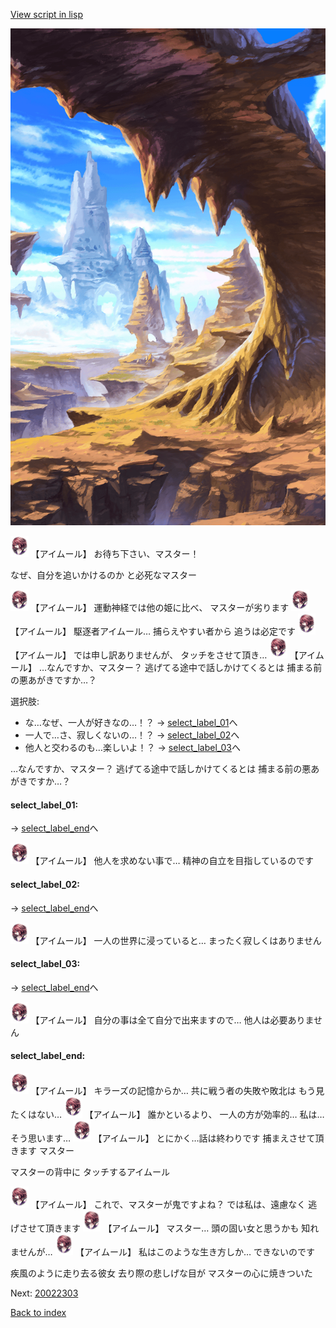 [View script in lisp](../scripts/20022302.txt)

![wild.png](../images/backgrounds/wild.png)

<img src="../images/units/200221.png" alt="200221.png" height="34"/>
【アイムール】
お待ち下さい、マスター！

なぜ、自分を追いかけるのか
と必死なマスター

<img src="../images/units/200221.png" alt="200221.png" height="34"/>
【アイムール】
運動神経では他の姫に比べ、
マスターが劣ります

<img src="../images/units/200221.png" alt="200221.png" height="34"/>
【アイムール】
駆逐者アイムール…
捕らえやすい者から
追うは必定です

<img src="../images/units/200221.png" alt="200221.png" height="34"/>
【アイムール】
では申し訳ありませんが、
タッチをさせて頂き…

<img src="../images/units/200221.png" alt="200221.png" height="34"/>
【アイムール】
…なんですか、マスター？
逃げてる途中で話しかけてくるとは
捕まる前の悪あがきですか…？

選択肢:
- な…なぜ、一人が好きなの…！？ → [select_label_01](#select_label_01)へ
- 一人で…さ、寂しくないの…！？ → [select_label_02](#select_label_02)へ
- 他人と交わるのも…楽しいよ！？ → [select_label_03](#select_label_03)へ

…なんですか、マスター？
逃げてる途中で話しかけてくるとは
捕まる前の悪あがきですか…？

#### select_label_01:
 → [select_label_end](#select_label_end)へ

<img src="../images/units/200221.png" alt="200221.png" height="34"/>
【アイムール】
他人を求めない事で…
精神の自立を目指しているのです

#### select_label_02:
 → [select_label_end](#select_label_end)へ

<img src="../images/units/200221.png" alt="200221.png" height="34"/>
【アイムール】
一人の世界に浸っていると…
まったく寂しくはありません

#### select_label_03:
 → [select_label_end](#select_label_end)へ

<img src="../images/units/200221.png" alt="200221.png" height="34"/>
【アイムール】
自分の事は全て自分で出来ますので…
他人は必要ありません

#### select_label_end:

<img src="../images/units/200221.png" alt="200221.png" height="34"/>
【アイムール】
キラーズの記憶からか…
共に戦う者の失敗や敗北は
もう見たくはない…

<img src="../images/units/200221.png" alt="200221.png" height="34"/>
【アイムール】
誰かといるより、
一人の方が効率的…
私は…そう思います…

<img src="../images/units/200221.png" alt="200221.png" height="34"/>
【アイムール】
とにかく…話は終わりです
捕まえさせて頂きます
マスター

マスターの背中に
タッチするアイムール

<img src="../images/units/200221.png" alt="200221.png" height="34"/>
【アイムール】
これで、マスターが鬼ですよね？
では私は、遠慮なく
逃げさせて頂きます

<img src="../images/units/200221.png" alt="200221.png" height="34"/>
【アイムール】
マスター…
頭の固い女と思うかも
知れませんが…

<img src="../images/units/200221.png" alt="200221.png" height="34"/>
【アイムール】
私はこのような生き方しか…
できないのです

疾風のように走り去る彼女
去り際の悲しげな目が
マスターの心に焼きついた

Next: [20022303](20022303.md)

[Back to index](index.md)
